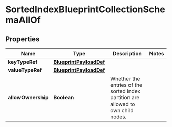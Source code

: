

# SortedIndexBlueprintCollectionSchemaAllOf


## Properties

| Name | Type | Description | Notes |
|------------ | ------------- | ------------- | -------------|
|**keyTypeRef** | [**BlueprintPayloadDef**](BlueprintPayloadDef.md) |  |  |
|**valueTypeRef** | [**BlueprintPayloadDef**](BlueprintPayloadDef.md) |  |  |
|**allowOwnership** | **Boolean** | Whether the entries of the sorted index partition are allowed to own child nodes. |  |



